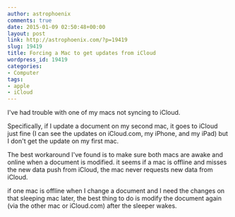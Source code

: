 ```yaml
---
author: astrophoenix
comments: true
date: 2015-01-09 02:50:48+00:00
layout: post
link: http://astrophoenix.com/?p=19419
slug: 19419
title: Forcing a Mac to get updates from iCloud
wordpress_id: 19419
categories:
- Computer
tags:
- apple
- iCloud
---
```


I've had trouble with one of my macs not syncing to iCloud. 

Specifically, if I update a document on my second mac, it goes to iCloud just fine (I can see the updates on iCloud.com, my iPhone, and my iPad) but I don't get the update on my first mac. 

The best workaround I've found is to make sure both macs are awake and online when a document is modified. it seems if a mac is offline and misses the new data push from iCloud, the mac never requests new data from iCloud. 

if one mac is offline when I change a document and I need the changes on that sleeping mac later, the best thing to do is modify the document again (via the other mac or iCloud.com) after the sleeper wakes.
